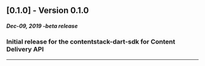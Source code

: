## [0.1.0] - Version 0.1.0

##### Dec-09, 2019 -beta release

### Initial release for the contentstack-dart-sdk for Content Delivery API


-----------------------------

